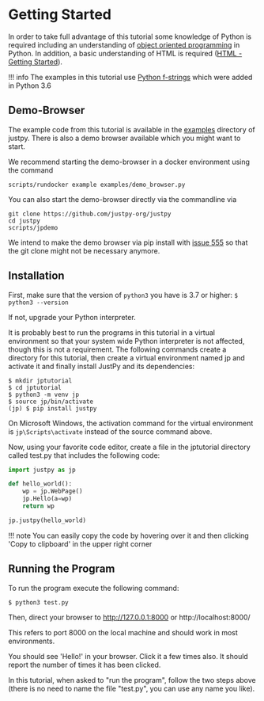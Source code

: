 # Getting Started

In order to take full advantage of this tutorial some knowledge of Python is required including an understanding
of [object oriented programming](https://docs.python.org/3/tutorial/classes.html) in Python.
In addition, a basic understanding of HTML is required ([HTML - Getting Started](https://developer.mozilla.org/en-US/docs/Learn/HTML/Introduction_to_HTML/Getting_started)).

!!! info
    The examples in this tutorial use [Python f-strings](https://realpython.com/python-f-strings/) which were added in Python 3.6

## Demo-Browser
The example code from this tutorial is available in the [examples](https://github.com/justpy-org/justpy/tree/master/examples) directory of
justpy. There is also a demo browser available which you might want to start.

We recommend starting the demo-browser in a docker environment using the command
```
scripts/rundocker example examples/demo_browser.py
```

You can also start the demo-browser directly via the commandline via
```
git clone https://github.com/justpy-org/justpy
cd justpy
scripts/jpdemo
```

We intend to make the demo browser via pip install with [issue 555](https://github.com/justpy-org/justpy/issues/555) so that the
git clone might not be necessary anymore.

## Installation

First, make sure that the version of `python3` you have is 3.7 or higher:
`$ python3 --version`

If not, upgrade your Python interpreter.

It is probably best to run the programs in this tutorial in a virtual environment so that your system wide Python interpreter is not affected, though this is not a requirement.
The following commands create a directory for this tutorial, then create a virtual environment named jp and activate it and finally install JustPy and its dependencies:

```
$ mkdir jptutorial
$ cd jptutorial
$ python3 -m venv jp
$ source jp/bin/activate
(jp) $ pip install justpy
```

On Microsoft Windows, the activation command for the virtual environment is `jp\Scripts\activate` instead of the source command above.

Now, using your favorite code editor, create a file in the jptutorial directory called test.py that includes the following code:

```python
import justpy as jp

def hello_world():
    wp = jp.WebPage()
    jp.Hello(a=wp)
    return wp

jp.justpy(hello_world)
```

!!! note
    You can easily copy the code by hovering over it and then clicking 'Copy to clipboard' in the upper right corner

## Running the Program

To run the program execute the following command:

```
$ python3 test.py
```

Then, direct your browser to http://127.0.0.1:8000 or http://localhost:8000/

This refers to port 8000 on the local machine and should work in most environments.

You should see 'Hello!' in your browser. Click it a few times also. It should report the number of times it has been clicked.

In this tutorial, when asked to "run the program", follow the two steps above (there is no need to name the file "test.py", you can use any name you like).
